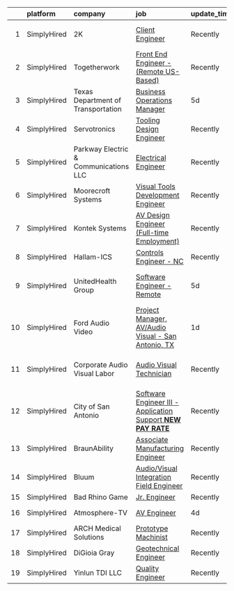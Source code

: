 

|    | platform    | company                               | job                                                                                                                                                                      | update_time   | location                     |
|---:|:------------|:--------------------------------------|:-------------------------------------------------------------------------------------------------------------------------------------------------------------------------|:--------------|:-----------------------------|
|  1 | SimplyHired | 2K                                    | [Client Engineer](https://www.simplyhired.com/job/ZUcLX1OGHO-HcgYxRysXLLBUYzWqlyHWL99T0GtZ0XDWifO-rrXpWw?q=visual+engineer)                                              | Recently      | Austin, TX +1 location       |
|  2 | SimplyHired | Togetherwork                          | [Front End Engineer - (Remote US- Based)](https://www.simplyhired.com/job/z-CiYlJYhcr5lmj2PywN4YuDGVnWmYkHwzNnzeqLPDGo_7YQMnF7Rg?q=visual+engineer)                      | Recently      | Austin, TX                   |
|  3 | SimplyHired | Texas Department of Transportation    | [Business Operations Manager](https://www.simplyhired.com/job/YbeKKF3rlOflhKWp-BOXsnUVoffiAuaOBQYEAsEYBMwsdZZu_iC6HA?q=visual+engineer)                                  | 5d            | San Antonio, TX              |
|  4 | SimplyHired | Servotronics                          | [Tooling Design Engineer](https://www.simplyhired.com/job/1bh4CJulI-MtCfnD3GSu_AGzPy_EGA6QFmqhHb1xEg6RctiE-EEkPA?q=visual+engineer)                                      | Recently      | Elma, NY                     |
|  5 | SimplyHired | Parkway Electric & Communications LLC | [Electrical Engineer](https://www.simplyhired.com/job/USKrkUPffAtlJQ8ie9ZRYx_3HZhBSMvg5QsoWenX0kv1iKFJrGvTnA?q=visual+engineer)                                          | Recently      | Holland, MI                  |
|  6 | SimplyHired | Moorecroft Systems                    | [Visual Tools Development Engineer](https://www.simplyhired.com/job/r7dF0i8GkmIbk8YargSJhR7PWufY4SYzMAtpN78Nc5uIQ1aSM_OJDQ?q=visual+engineer)                            | Recently      | Remote                       |
|  7 | SimplyHired | Kontek Systems                        | [AV Design Engineer (Full-time Employment)](https://www.simplyhired.com/job/0vonORRrQ8F_-OnaP7FruNFTpTHWqsYacgBsioJq-IiAPbYZ2PXX0Q?q=visual+engineer)                    | Recently      | Durham, NC                   |
|  8 | SimplyHired | Hallam-ICS                            | [Controls Engineer - NC](https://www.simplyhired.com/job/DOGd1C5hBebf7bjHF04ZQmod2c1lYghbzwR0BEiad8ecdQ1pyL6f4w?q=visual+engineer)                                       | Recently      | Apex, NC                     |
|  9 | SimplyHired | UnitedHealth Group                    | [Software Engineer - Remote](https://www.simplyhired.com/job/Y2I1puWSuCOtlJ7Bn5LJOSvLtu5U05xyFpqTBqlbishz0Owyk4eEhg?q=visual+engineer)                                   | 5d            | San Antonio, TX +1 location  |
| 10 | SimplyHired | Ford Audio Video                      | [Project Manager, AV/Audio Visual - San Antonio, TX](https://www.simplyhired.com/job/xnWtpcV6nHakpO3nZYPX2ZXy54dEk9zscvEN7mYo8hzGqqSFJ7xDDQ?q=visual+engineer)           | 1d            | San Antonio, TX              |
| 11 | SimplyHired | Corporate Audio Visual Labor          | [Audio Visual Technician](https://www.simplyhired.com/job/GM4bw4sCWtD_iZ_YLKh-uWPHQe_aKFtVe34CtftC7T4bxZ6al7hPEg?q=visual+engineer)                                      | Recently      | San Antonio, TX +2 locations |
| 12 | SimplyHired | City of San Antonio                   | [Software Engineer III - Application Support **NEW PAY RATE**](https://www.simplyhired.com/job/7o4WewQMwrE1GA8qJioG3Bk4tenvmVzpy_PKCGc4fyurIqExZY76sg?q=visual+engineer) | Recently      | San Antonio, TX              |
| 13 | SimplyHired | BraunAbility                          | [Associate Manufacturing Engineer](https://www.simplyhired.com/job/7ZDAG31KwDuJvtALSqKVR16Y_iyqse9OhqwDNTf3l489kIdTmb51MQ?q=visual+engineer)                             | Recently      | Winamac, IN                  |
| 14 | SimplyHired | Bluum                                 | [Audio/Visual Integration Field Engineer](https://www.simplyhired.com/job/UuPenEaB2kPjLGQj62oqJiaGlXdRUGuw1XvEGQOFrPRUU5906BoCow?q=visual+engineer)                      | Recently      | San Antonio, TX              |
| 15 | SimplyHired | Bad Rhino Game                        | [Jr. Engineer](https://www.simplyhired.com/job/ZqbhgwE955sTYP7hgYWABOr3SZ1uEM2M8UFAlbR06gWoQu34FnqJZA?q=visual+engineer)                                                 | Recently      | Remote                       |
| 16 | SimplyHired | Atmosphere-TV                         | [AV Engineer](https://www.simplyhired.com/job/rRXPKt6POdAN5r7RzNnFhsulDgnpoydcvfX6IjhoFlzCOzNAuUBfqQ?q=visual+engineer)                                                  | 4d            | Austin, TX                   |
| 17 | SimplyHired | ARCH Medical Solutions                | [Prototype Machinist](https://www.simplyhired.com/job/sJ0HHHAPNtcIHZbH0uO5vK46rT2h1M7dwn08WFb98ttqv6o0pMvbOQ?q=visual+engineer)                                          | Recently      | Seabrook, NH                 |
| 18 | SimplyHired | DiGioia Gray                          | [Geotechnical Engineer](https://www.simplyhired.com/job/0ULkxwt6RlJIgUkOm0erK33Df9ZYCMYjgFPK0V5jBjivjum255AonQ?q=visual+engineer)                                        | Recently      | Gilbert, AZ                  |
| 19 | SimplyHired | Yinlun TDI LLC                        | [Quality Engineer](https://www.simplyhired.com/job/QSDOTqonlPSP8a911-9JJ065GTyAP3vtvUnQKREvFmhOaq2afCGZvA?q=visual+engineer)                                             | Recently      | Peoria, IL                   |